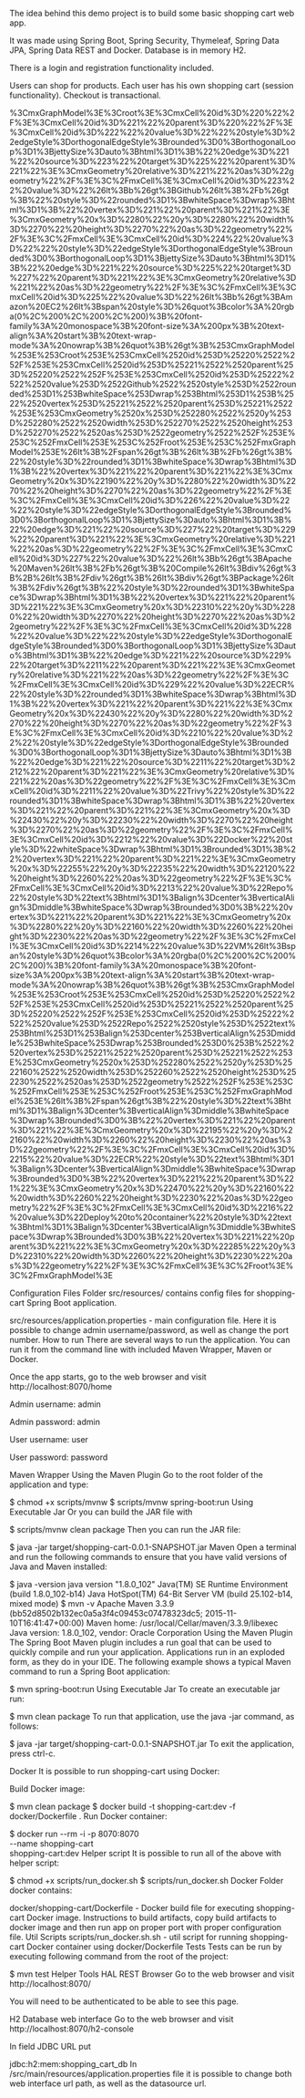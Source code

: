 The idea behind this demo project is to build some basic shopping cart web app.

It was made using Spring Boot, Spring Security, Thymeleaf, Spring Data JPA, Spring Data REST and Docker. Database is in memory H2.

There is a login and registration functionality included.

Users can shop for products. Each user has his own shopping cart (session functionality). Checkout is transactional.


%3CmxGraphModel%3E%3Croot%3E%3CmxCell%20id%3D%220%22%2F%3E%3CmxCell%20id%3D%221%22%20parent%3D%220%22%2F%3E%3CmxCell%20id%3D%222%22%20value%3D%22%22%20style%3D%22edgeStyle%3DorthogonalEdgeStyle%3Brounded%3D0%3BorthogonalLoop%3D1%3BjettySize%3Dauto%3Bhtml%3D1%3B%22%20edge%3D%221%22%20source%3D%223%22%20target%3D%225%22%20parent%3D%221%22%3E%3CmxGeometry%20relative%3D%221%22%20as%3D%22geometry%22%2F%3E%3C%2FmxCell%3E%3CmxCell%20id%3D%223%22%20value%3D%22%26lt%3Bb%26gt%3BGithub%26lt%3B%2Fb%26gt%3B%22%20style%3D%22rounded%3D1%3BwhiteSpace%3Dwrap%3Bhtml%3D1%3B%22%20vertex%3D%221%22%20parent%3D%221%22%3E%3CmxGeometry%20x%3D%2280%22%20y%3D%2280%22%20width%3D%2270%22%20height%3D%2270%22%20as%3D%22geometry%22%2F%3E%3C%2FmxCell%3E%3CmxCell%20id%3D%224%22%20value%3D%22%22%20style%3D%22edgeStyle%3DorthogonalEdgeStyle%3Brounded%3D0%3BorthogonalLoop%3D1%3BjettySize%3Dauto%3Bhtml%3D1%3B%22%20edge%3D%221%22%20source%3D%225%22%20target%3D%227%22%20parent%3D%221%22%3E%3CmxGeometry%20relative%3D%221%22%20as%3D%22geometry%22%2F%3E%3C%2FmxCell%3E%3CmxCell%20id%3D%225%22%20value%3D%22%26lt%3Bb%26gt%3BAmazon%20EC2%26lt%3Bspan%20style%3D%26quot%3Bcolor%3A%20rgba(0%2C%200%2C%200%2C%200)%3B%20font-family%3A%20monospace%3B%20font-size%3A%200px%3B%20text-align%3A%20start%3B%20text-wrap-mode%3A%20nowrap%3B%26quot%3B%26gt%3B%253CmxGraphModel%253E%253Croot%253E%253CmxCell%2520id%253D%25220%2522%252F%253E%253CmxCell%2520id%253D%25221%2522%2520parent%253D%25220%2522%252F%253E%253CmxCell%2520id%253D%25222%2522%2520value%253D%2522Github%2522%2520style%253D%2522rounded%253D1%253BwhiteSpace%253Dwrap%253Bhtml%253D1%253B%2522%2520vertex%253D%25221%2522%2520parent%253D%25221%2522%253E%253CmxGeometry%2520x%253D%252280%2522%2520y%253D%252280%2522%2520width%253D%252270%2522%2520height%253D%252270%2522%2520as%253D%2522geometry%2522%252F%253E%253C%252FmxCell%253E%253C%252Froot%253E%253C%252FmxGraphModel%253E%26lt%3B%2Fspan%26gt%3B%26lt%3B%2Fb%26gt%3B%22%20style%3D%22rounded%3D1%3BwhiteSpace%3Dwrap%3Bhtml%3D1%3B%22%20vertex%3D%221%22%20parent%3D%221%22%3E%3CmxGeometry%20x%3D%22190%22%20y%3D%2280%22%20width%3D%2270%22%20height%3D%2270%22%20as%3D%22geometry%22%2F%3E%3C%2FmxCell%3E%3CmxCell%20id%3D%226%22%20value%3D%22%22%20style%3D%22edgeStyle%3DorthogonalEdgeStyle%3Brounded%3D0%3BorthogonalLoop%3D1%3BjettySize%3Dauto%3Bhtml%3D1%3B%22%20edge%3D%221%22%20source%3D%227%22%20target%3D%229%22%20parent%3D%221%22%3E%3CmxGeometry%20relative%3D%221%22%20as%3D%22geometry%22%2F%3E%3C%2FmxCell%3E%3CmxCell%20id%3D%227%22%20value%3D%22%26lt%3Bb%26gt%3BApache%20Maven%26lt%3B%2Fb%26gt%3B%20Compile%26lt%3Bdiv%26gt%3B%2B%26lt%3B%2Fdiv%26gt%3B%26lt%3Bdiv%26gt%3BPackage%26lt%3B%2Fdiv%26gt%3B%22%20style%3D%22rounded%3D1%3BwhiteSpace%3Dwrap%3Bhtml%3D1%3B%22%20vertex%3D%221%22%20parent%3D%221%22%3E%3CmxGeometry%20x%3D%22310%22%20y%3D%2280%22%20width%3D%2270%22%20height%3D%2270%22%20as%3D%22geometry%22%2F%3E%3C%2FmxCell%3E%3CmxCell%20id%3D%228%22%20value%3D%22%22%20style%3D%22edgeStyle%3DorthogonalEdgeStyle%3Brounded%3D0%3BorthogonalLoop%3D1%3BjettySize%3Dauto%3Bhtml%3D1%3B%22%20edge%3D%221%22%20source%3D%229%22%20target%3D%2211%22%20parent%3D%221%22%3E%3CmxGeometry%20relative%3D%221%22%20as%3D%22geometry%22%2F%3E%3C%2FmxCell%3E%3CmxCell%20id%3D%229%22%20value%3D%22ECR%22%20style%3D%22rounded%3D1%3BwhiteSpace%3Dwrap%3Bhtml%3D1%3B%22%20vertex%3D%221%22%20parent%3D%221%22%3E%3CmxGeometry%20x%3D%22430%22%20y%3D%2280%22%20width%3D%2270%22%20height%3D%2270%22%20as%3D%22geometry%22%2F%3E%3C%2FmxCell%3E%3CmxCell%20id%3D%2210%22%20value%3D%22%22%20style%3D%22edgeStyle%3DorthogonalEdgeStyle%3Brounded%3D0%3BorthogonalLoop%3D1%3BjettySize%3Dauto%3Bhtml%3D1%3B%22%20edge%3D%221%22%20source%3D%2211%22%20target%3D%2212%22%20parent%3D%221%22%3E%3CmxGeometry%20relative%3D%221%22%20as%3D%22geometry%22%2F%3E%3C%2FmxCell%3E%3CmxCell%20id%3D%2211%22%20value%3D%22Trivy%22%20style%3D%22rounded%3D1%3BwhiteSpace%3Dwrap%3Bhtml%3D1%3B%22%20vertex%3D%221%22%20parent%3D%221%22%3E%3CmxGeometry%20x%3D%22430%22%20y%3D%22230%22%20width%3D%2270%22%20height%3D%2270%22%20as%3D%22geometry%22%2F%3E%3C%2FmxCell%3E%3CmxCell%20id%3D%2212%22%20value%3D%22Docker%22%20style%3D%22whiteSpace%3Dwrap%3Bhtml%3D1%3Brounded%3D1%3B%22%20vertex%3D%221%22%20parent%3D%221%22%3E%3CmxGeometry%20x%3D%22255%22%20y%3D%22235%22%20width%3D%22120%22%20height%3D%2260%22%20as%3D%22geometry%22%2F%3E%3C%2FmxCell%3E%3CmxCell%20id%3D%2213%22%20value%3D%22Repo%22%20style%3D%22text%3Bhtml%3D1%3Balign%3Dcenter%3BverticalAlign%3Dmiddle%3BwhiteSpace%3Dwrap%3Brounded%3D0%3B%22%20vertex%3D%221%22%20parent%3D%221%22%3E%3CmxGeometry%20x%3D%2280%22%20y%3D%22160%22%20width%3D%2260%22%20height%3D%2230%22%20as%3D%22geometry%22%2F%3E%3C%2FmxCell%3E%3CmxCell%20id%3D%2214%22%20value%3D%22VM%26lt%3Bspan%20style%3D%26quot%3Bcolor%3A%20rgba(0%2C%200%2C%200%2C%200)%3B%20font-family%3A%20monospace%3B%20font-size%3A%200px%3B%20text-align%3A%20start%3B%20text-wrap-mode%3A%20nowrap%3B%26quot%3B%26gt%3B%253CmxGraphModel%253E%253Croot%253E%253CmxCell%2520id%253D%25220%2522%252F%253E%253CmxCell%2520id%253D%25221%2522%2520parent%253D%25220%2522%252F%253E%253CmxCell%2520id%253D%25222%2522%2520value%253D%2522Repo%2522%2520style%253D%2522text%253Bhtml%253D1%253Balign%253Dcenter%253BverticalAlign%253Dmiddle%253BwhiteSpace%253Dwrap%253Brounded%253D0%253B%2522%2520vertex%253D%25221%2522%2520parent%253D%25221%2522%253E%253CmxGeometry%2520x%253D%252280%2522%2520y%253D%2522160%2522%2520width%253D%252260%2522%2520height%253D%252230%2522%2520as%253D%2522geometry%2522%252F%253E%253C%252FmxCell%253E%253C%252Froot%253E%253C%252FmxGraphModel%253E%26lt%3B%2Fspan%26gt%3B%22%20style%3D%22text%3Bhtml%3D1%3Balign%3Dcenter%3BverticalAlign%3Dmiddle%3BwhiteSpace%3Dwrap%3Brounded%3D0%3B%22%20vertex%3D%221%22%20parent%3D%221%22%3E%3CmxGeometry%20x%3D%22195%22%20y%3D%22160%22%20width%3D%2260%22%20height%3D%2230%22%20as%3D%22geometry%22%2F%3E%3C%2FmxCell%3E%3CmxCell%20id%3D%2215%22%20value%3D%22ECR%22%20style%3D%22text%3Bhtml%3D1%3Balign%3Dcenter%3BverticalAlign%3Dmiddle%3BwhiteSpace%3Dwrap%3Brounded%3D0%3B%22%20vertex%3D%221%22%20parent%3D%221%22%3E%3CmxGeometry%20x%3D%22470%22%20y%3D%22160%22%20width%3D%2260%22%20height%3D%2230%22%20as%3D%22geometry%22%2F%3E%3C%2FmxCell%3E%3CmxCell%20id%3D%2216%22%20value%3D%22Deploy%20to%20container%22%20style%3D%22text%3Bhtml%3D1%3Balign%3Dcenter%3BverticalAlign%3Dmiddle%3BwhiteSpace%3Dwrap%3Brounded%3D0%3B%22%20vertex%3D%221%22%20parent%3D%221%22%3E%3CmxGeometry%20x%3D%22285%22%20y%3D%22310%22%20width%3D%2260%22%20height%3D%2230%22%20as%3D%22geometry%22%2F%3E%3C%2FmxCell%3E%3C%2Froot%3E%3C%2FmxGraphModel%3E


Configuration Files
Folder src/resources/ contains config files for shopping-cart Spring Boot application.

src/resources/application.properties - main configuration file. Here it is possible to change admin username/password, as well as change the port number.
How to run
There are several ways to run the application. You can run it from the command line with included Maven Wrapper, Maven or Docker.

Once the app starts, go to the web browser and visit http://localhost:8070/home

Admin username: admin

Admin password: admin

User username: user

User password: password

Maven Wrapper
Using the Maven Plugin
Go to the root folder of the application and type:

$ chmod +x scripts/mvnw
$ scripts/mvnw spring-boot:run
Using Executable Jar
Or you can build the JAR file with

$ scripts/mvnw clean package
Then you can run the JAR file:

$ java -jar target/shopping-cart-0.0.1-SNAPSHOT.jar
Maven
Open a terminal and run the following commands to ensure that you have valid versions of Java and Maven installed:

$ java -version
java version "1.8.0_102"
Java(TM) SE Runtime Environment (build 1.8.0_102-b14)
Java HotSpot(TM) 64-Bit Server VM (build 25.102-b14, mixed mode)
$ mvn -v
Apache Maven 3.3.9 (bb52d8502b132ec0a5a3f4c09453c07478323dc5; 2015-11-10T16:41:47+00:00)
Maven home: /usr/local/Cellar/maven/3.3.9/libexec
Java version: 1.8.0_102, vendor: Oracle Corporation
Using the Maven Plugin
The Spring Boot Maven plugin includes a run goal that can be used to quickly compile and run your application. Applications run in an exploded form, as they do in your IDE. The following example shows a typical Maven command to run a Spring Boot application:

$ mvn spring-boot:run
Using Executable Jar
To create an executable jar run:

$ mvn clean package
To run that application, use the java -jar command, as follows:

$ java -jar target/shopping-cart-0.0.1-SNAPSHOT.jar
To exit the application, press ctrl-c.

Docker
It is possible to run shopping-cart using Docker:

Build Docker image:

$ mvn clean package
$ docker build -t shopping-cart:dev -f docker/Dockerfile .
Run Docker container:

$ docker run --rm -i -p 8070:8070 \
      --name shopping-cart \
      shopping-cart:dev
Helper script
It is possible to run all of the above with helper script:

$ chmod +x scripts/run_docker.sh
$ scripts/run_docker.sh
Docker
Folder docker contains:

docker/shopping-cart/Dockerfile - Docker build file for executing shopping-cart Docker image. Instructions to build artifacts, copy build artifacts to docker image and then run app on proper port with proper configuration file.
Util Scripts
scripts/run_docker.sh.sh - util script for running shopping-cart Docker container using docker/Dockerfile
Tests
Tests can be run by executing following command from the root of the project:

$ mvn test
Helper Tools
HAL REST Browser
Go to the web browser and visit http://localhost:8070/

You will need to be authenticated to be able to see this page.

H2 Database web interface
Go to the web browser and visit http://localhost:8070/h2-console

In field JDBC URL put

jdbc:h2:mem:shopping_cart_db
In /src/main/resources/application.properties file it is possible to change both web interface url path, as well as the datasource url.

